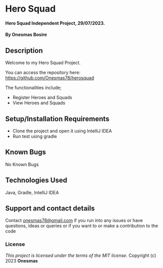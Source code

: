 # Hero Squad
#### Hero Squad Independent Project, 29/07/2023.
#### By **Onesmas Bosire**
## Description
Welcome to my Hero Squad Project.

You can access the repository here:
https://github.com/Onesmas78/herosquad

The functionalities include;
* Register Heroes and Squads
* View Heroes and Squads

## Setup/Installation Requirements
* Clone the project and open it using IntelliJ IDEA
* Run test using gradle
## Known Bugs
No Known Bugs
## Technologies Used
Java, Gradle, IntelliJ IDEA
## Support and contact details
Contact onesmas78@gmail.com if you run into any issues or have questions, ideas or queries or if you want to or make a contribution to the code
### License
*This project is licensed under the terms of the MIT license.*
Copyright (c) 2023 **Onesmas**